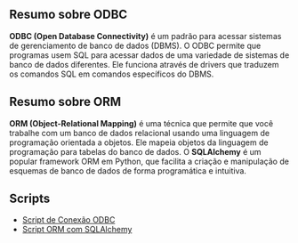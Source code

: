 ## Resumo sobre ODBC

**ODBC (Open Database Connectivity)** é um padrão para acessar sistemas de gerenciamento de banco de dados (DBMS). O ODBC permite que programas usem SQL para acessar dados de uma variedade de sistemas de banco de dados diferentes. Ele funciona através de drivers que traduzem os comandos SQL em comandos específicos do DBMS.

## Resumo sobre ORM

**ORM (Object-Relational Mapping)** é uma técnica que permite que você trabalhe com um banco de dados relacional usando uma linguagem de programação orientada a objetos. Ele mapeia objetos da linguagem de programação para tabelas do banco de dados. O **SQLAlchemy** é um popular framework ORM em Python, que facilita a criação e manipulação de esquemas de banco de dados de forma programática e intuitiva.

## Scripts

- [Script de Conexão ODBC](../../scripts/script_odbc.py)
- [Script ORM com SQLAlchemy](../../scripts/script_orm.py)

